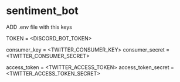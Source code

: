 # sentiment_bot

ADD .env file with this keys

TOKEN = <DISCORD_BOT_TOKEN>

consumer_key = <TWITTER_CONSUMER_KEY>
consumer_secret = <TWITTER_CONSUMER_SECRET>

access_token = <TWITTER_ACCESS_TOKEN>
access_token_secret = <TWITTER_ACCESS_TOKEN_SECRET>
